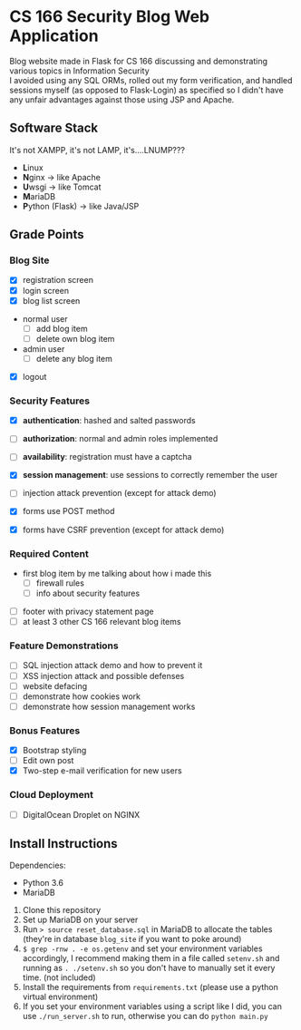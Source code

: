 # CS 166 Security Blog Web Application

Blog website made in Flask for CS 166 discussing and demonstrating various topics in Information Security  
I avoided using any SQL ORMs, rolled out my form verification, and handled sessions myself (as opposed to Flask-Login) as specified so I didn't have any unfair advantages against those using JSP and Apache.  

## Software Stack
It's not XAMPP, it's not LAMP, it's....LNUMP???  
- **L**inux
- **N**ginx -> like Apache
- **U**wsgi -> like Tomcat
- **M**ariaDB
- **P**ython (Flask) -> like Java/JSP

## Grade Points
### Blog Site
- [X] registration screen
- [X] login screen
- [X] blog list screen
- normal user
    - [ ] add blog item
    - [ ] delete own blog item
- admin user
    - [ ] delete any blog item
- [X] logout

### Security Features
- [X] **authentication**: hashed and salted passwords
- [ ] **authorization**: normal and admin roles implemented
- [ ] **availability**: registration must have a captcha
- [X] **session management**: use sessions to correctly remember the user
- [ ] injection attack prevention (except for attack demo)
- [X] forms use POST method
- [X] forms have CSRF prevention (except for attack demo)


### Required Content
- first blog item by me talking about how i made this
    - [ ] firewall rules
    - [ ] info about security features
- [ ] footer with privacy statement page
- [ ] at least 3 other CS 166 relevant blog items

### Feature Demonstrations
- [ ] SQL injection attack demo and how to prevent it
- [ ] XSS injection attack and possible defenses
- [ ] website defacing
- [ ] demonstrate how cookies work
- [ ] demonstrate how session management works
 
### Bonus Features
- [X] Bootstrap styling
- [ ] Edit own post
- [X] Two-step e-mail verification for new users

### Cloud Deployment
- [ ] DigitalOcean Droplet on NGINX

## Install Instructions

Dependencies:
- Python 3.6
- MariaDB

1. Clone this repository
2. Set up MariaDB on your server
3. Run `> source reset_database.sql` in MariaDB to allocate the tables (they're in database `blog_site` if you want to poke around)
4. `$ grep -rnw . -e os.getenv` and set your environment variables accordingly, I recommend making them in a file called `setenv.sh` and running as `. ./setenv.sh` so you don't have to manually set it every time. (not included)
5. Install the requirements from `requirements.txt` (please use a python virtual environment)
6. If you set your environment variables using a script like I did, you can use `./run_server.sh` to run, otherwise you can do `python main.py`
